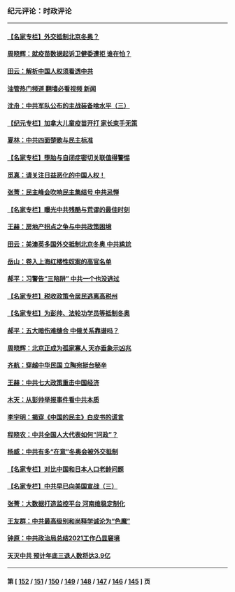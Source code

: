 ### 纪元评论：时政评论
---
#### [【名家专栏】外交抵制北京冬奥？](../../pages/nsc1025/n13429457.md?12110330) 
#### [周晓辉：就疫苗数据起诉卫健委遭拒 谁在怕？](../../pages/nsc1025/n13429764.md?12110330) 
#### [田云：解析中国人权须看透中共](../../pages/nsc1025/n13428756.md?12110330) 
#### [油管热门频道 翻墙必看视频 新闻](ok?12110330)
#### [沈舟：中共军队公布的主战装备啥水平（三）](../../pages/nsc1025/n13427425.md?12110330) 
#### [【纪元专栏】加拿大儿童疫苗开打 家长束手无策](../../pages/nsc1025/n13427867.md?12110330) 
#### [夏林：中共四面楚歌与民主标准](../../pages/nsc1025/n13427705.md?12110330) 
#### [【名家专栏】堕胎与自闭症密切关联值得警惕](../../pages/nsc1025/n13426990.md?12110330) 
#### [觅真：请关注日益恶化的中国人权！](../../pages/nsc1025/n13427493.md?12110330) 
#### [张菁：民主峰会吹响民主集结号 中共忌惮](../../pages/nsc1025/n13427458.md?12110330) 
#### [【名家专栏】曝光中共残酷与荒谬的最佳时刻](../../pages/nsc1025/n13427052.md?12110330) 
#### [王赫：房地产拐点之争与中共政策困境](../../pages/nsc1025/n13426294.md?12110330) 
#### [田云：美澳英多国外交抵制北京冬奥 中共尴尬](../../pages/nsc1025/n13425795.md?12110330) 
#### [岳山：卷入上海红楼性奴案的高官名单](../../pages/nsc1025/n13425474.md?12110330) 
#### [郝平：习警告“三陷阱” 中共一个也没逃过](../../pages/nsc1025/n13426119.md?12110330) 
#### [【名家专栏】税收政策令居民逃离高税州](../../pages/nsc1025/n13424469.md?12110330) 
#### [【名家专栏】为彭帅、法轮功学员等抵制冬奥](../../pages/nsc1025/n13424486.md?12110330) 
#### [郝平：五大暗伤难缝合 中俄关系靠谱吗？](../../pages/nsc1025/n13424925.md?12110330) 
#### [周晓辉：北京正成为孤家寡人 天亦垂象示凶兆](../../pages/nsc1025/n13424859.md?12110330) 
#### [齐航：穿越中华民国 立陶宛挺台秘辛](../../pages/nsc1025/n13424874.md?12110330) 
#### [王赫：中共七大政策重击中国经济](../../pages/nsc1025/n13423618.md?12110330) 
#### [木天：从彭帅举报事件看中共本质](../../pages/nsc1025/n13423771.md?12110330) 
#### [李宇明：揭穿《中国的民主》白皮书的谎言](../../pages/nsc1025/n13423131.md?12110330) 
#### [程晓农：中共全国人大代表如何“问政”？](../../pages/nsc1025/n13423232.md?12110330) 
#### [杨威：中共有多“在意”冬奥会被外交抵制](../../pages/nsc1025/n13422533.md?12110330) 
#### [【名家专栏】对比中国和日本人口老龄问题](../../pages/nsc1025/n13422011.md?12110330) 
#### [【名家专栏】中共早已向美国宣战（三）](../../pages/nsc1025/n13422075.md?12110330) 
#### [张菁：大数据打造监控平台 河南维稳定制化](../../pages/nsc1025/n13422428.md?12110330) 
#### [王友群：中共最高级别和尚释学诚沦为“色魔”](../../pages/nsc1025/n13420416.md?12110330) 
#### [钟原：中共政治局总结2021工作凸显窘境](../../pages/nsc1025/n13420511.md?12110330) 
#### [天灭中共 预计年底三退人数将达3.9亿](../../pages/nsc1025/n13421120.md?12110330) 

---
#### 第 [ [152](./152.md?12110330) / [151](./151.md?12110330) / [150](./150.md?12110330) / [149](./149.md?12110330) / [148](./148.md?12110330) / [147](./147.md?12110330) / [146](./146.md?12110330) / [145](./145.md?12110330) ] 页
